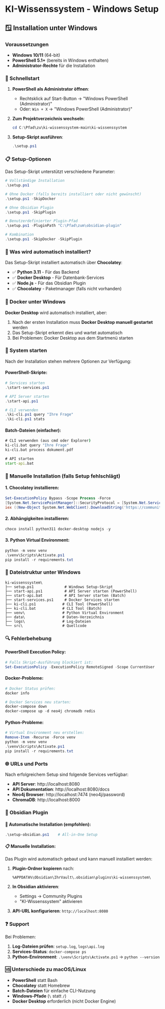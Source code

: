 # KI-Wissenssystem - Windows Setup

## 🪟 Installation unter Windows

### Voraussetzungen

- **Windows 10/11** (64-bit)
- **PowerShell 5.1+** (bereits in Windows enthalten)
- **Administrator-Rechte** für die Installation

### 🚀 Schnellstart

1. **PowerShell als Administrator öffnen**:
   - Rechtsklick auf Start-Button → "Windows PowerShell (Administrator)"
   - Oder: `Win + X` → "Windows PowerShell (Administrator)"

2. **Zum Projektverzeichnis wechseln**:
   ```powershell
   cd C:\Pfad\zu\ki-wissenssystem-main\ki-wissenssystem
   ```

3. **Setup-Skript ausführen**:
   ```powershell
   .\setup.ps1
   ```

### 📋 Setup-Optionen

Das Setup-Skript unterstützt verschiedene Parameter:

```powershell
# Vollständige Installation
.\setup.ps1

# Ohne Docker (falls bereits installiert oder nicht gewünscht)
.\setup.ps1 -SkipDocker

# Ohne Obsidian Plugin
.\setup.ps1 -SkipPlugin

# Benutzerdefinierter Plugin-Pfad
.\setup.ps1 -PluginPath "C:\Pfad\zum\obsidian-plugin"

# Kombination
.\setup.ps1 -SkipDocker -SkipPlugin
```

### 🔧 Was wird automatisch installiert?

Das Setup-Skript installiert automatisch über **Chocolatey**:

- ✅ **Python 3.11** - Für das Backend
- ✅ **Docker Desktop** - Für Datenbank-Services
- ✅ **Node.js** - Für das Obsidian Plugin
- ✅ **Chocolatey** - Paketmanager (falls nicht vorhanden)

### 🐳 Docker unter Windows

**Docker Desktop** wird automatisch installiert, aber:

1. Nach der ersten Installation muss **Docker Desktop manuell gestartet** werden
2. Das Setup-Skript erkennt dies und wartet automatisch
3. Bei Problemen: Docker Desktop aus dem Startmenü starten

### 🚀 System starten

Nach der Installation stehen mehrere Optionen zur Verfügung:

#### PowerShell-Skripte:
```powershell
# Services starten
.\start-services.ps1

# API Server starten
.\start-api.ps1

# CLI verwenden
.\ki-cli.ps1 query "Ihre Frage"
.\ki-cli.ps1 stats
```

#### Batch-Dateien (einfacher):
```cmd
# CLI verwenden (aus cmd oder Explorer)
ki-cli.bat query "Ihre Frage"
ki-cli.bat process dokument.pdf

# API starten
start-api.bat
```

### 🔧 Manuelle Installation (falls Setup fehlschlägt)

#### 1. Chocolatey installieren:
```powershell
Set-ExecutionPolicy Bypass -Scope Process -Force
[System.Net.ServicePointManager]::SecurityProtocol = [System.Net.ServicePointManager]::SecurityProtocol -bor 3072
iex ((New-Object System.Net.WebClient).DownloadString('https://community.chocolatey.org/install.ps1'))
```

#### 2. Abhängigkeiten installieren:
```powershell
choco install python311 docker-desktop nodejs -y
```

#### 3. Python Virtual Environment:
```powershell
python -m venv venv
.\venv\Scripts\Activate.ps1
pip install -r requirements.txt
```

### 📂 Dateistruktur unter Windows

```
ki-wissenssystem\
├── setup.ps1              # Windows Setup-Skript
├── start-api.ps1          # API Server starten (PowerShell)
├── start-api.bat          # API Server starten (Batch)
├── start-services.ps1     # Docker Services starten
├── ki-cli.ps1            # CLI Tool (PowerShell)
├── ki-cli.bat            # CLI Tool (Batch)
├── venv\                 # Python Virtual Environment
├── data\                 # Daten-Verzeichnis
├── logs\                 # Log-Dateien
└── src\                  # Quellcode
```

### 🔍 Fehlerbehebung

#### PowerShell Execution Policy:
```powershell
# Falls Skript-Ausführung blockiert ist:
Set-ExecutionPolicy -ExecutionPolicy RemoteSigned -Scope CurrentUser
```

#### Docker-Probleme:
```powershell
# Docker Status prüfen:
docker info

# Docker Services neu starten:
docker-compose down
docker-compose up -d neo4j chromadb redis
```

#### Python-Probleme:
```powershell
# Virtual Environment neu erstellen:
Remove-Item -Recurse -Force venv
python -m venv venv
.\venv\Scripts\Activate.ps1
pip install -r requirements.txt
```

### 🌐 URLs und Ports

Nach erfolgreichem Setup sind folgende Services verfügbar:

- **API Server**: http://localhost:8080
- **API Dokumentation**: http://localhost:8080/docs
- **Neo4j Browser**: http://localhost:7474 (neo4j/password)
- **ChromaDB**: http://localhost:8000

### 📱 Obsidian Plugin

#### 🚀 Automatische Installation (empfohlen):
```powershell
.\setup-obsidian.ps1    # All-in-One Setup
```

#### 📋 Manuelle Installation:
Das Plugin wird automatisch gebaut und kann manuell installiert werden:

1. **Plugin-Ordner kopieren** nach:
   ```
   %APPDATA%\Obsidian\IhrVault\.obsidian\plugins\ki-wissenssystem\
   ```

2. **In Obsidian aktivieren**:
   - Settings → Community Plugins
   - "KI-Wissenssystem" aktivieren

3. **API-URL konfigurieren**: `http://localhost:8080`

### ❓ Support

Bei Problemen:

1. **Log-Dateien prüfen**: `setup.log`, `logs\api.log`
2. **Services-Status**: `docker-compose ps`
3. **Python-Environment**: `.\venv\Scripts\Activate.ps1` → `python --version`

### 🆚 Unterschiede zu macOS/Linux

- **PowerShell** statt Bash
- **Chocolatey** statt Homebrew
- **Batch-Dateien** für einfache CLI-Nutzung
- **Windows-Pfade** (`\` statt `/`)
- **Docker Desktop** erforderlich (nicht Docker Engine) 